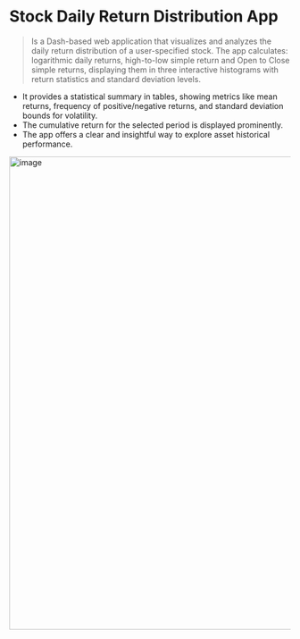# Stock Daily Return Distribution App
> Is a Dash-based web application that visualizes and analyzes the daily return distribution of a user-specified stock.
The app calculates:
>  logarithmic daily returns,
> high-to-low simple return and Open to Close simple returns,
>  displaying them in three interactive histograms with return statistics and standard deviation levels.

* It provides a statistical summary in tables, showing metrics like mean returns, frequency of positive/negative returns, and standard deviation bounds for volatility.
* The cumulative return for the selected period is displayed prominently.
* The app offers a clear and insightful way to explore asset historical performance.
<img width="1754" height="847" alt="image" src="https://github.com/user-attachments/assets/a7b4611a-1db7-4b78-9a5c-1be4930e6d41" />
